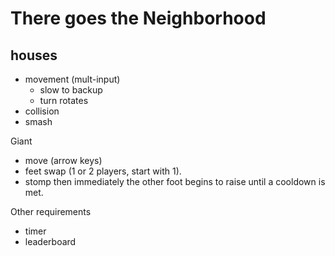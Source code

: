 # There goes the Neighborhood

## houses
* movement (mult-input)
  - slow to backup
  - turn rotates
* collision
* smash

Giant
* move (arrow keys)
* feet swap (1 or 2 players, start with 1).
* stomp then immediately the other foot begins to raise until a cooldown is met.

Other requirements
* timer
* leaderboard
